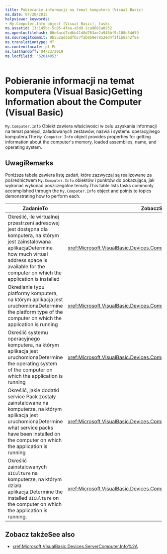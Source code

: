 ```yaml
---
title: Pobieranie informacji na temat komputera (Visual Basic)
ms.date: 07/20/2015
helpviewer_keywords:
- My.Computer.Info object [Visual Basic], tasks
ms.assetid: 13c145bc-5c85-4fea-a5dd-2ca8681a0252
ms.openlocfilehash: 00e6acd7cdbb41d8d763ae2a948bf9c108d54d59
ms.sourcegitcommit: 9b552addadfb57fab0b9e7852ed4f1f1b8a42f8e
ms.translationtype: MT
ms.contentlocale: pl-PL
ms.lasthandoff: 04/23/2019
ms.locfileid: "62014053"
---
```

# <a name="getting-information-about-the-computer-visual-basic"></a><span data-ttu-id="dfde8-102">Pobieranie informacji na temat komputera (Visual Basic)</span><span class="sxs-lookup"><span data-stu-id="dfde8-102">Getting Information about the Computer (Visual Basic)</span></span>
<span data-ttu-id="dfde8-103">`My.Computer.Info` Obiekt zawiera właściwości w celu uzyskania informacji na temat pamięci, załadowanych zestawów, nazwa i systemu operacyjnego komputera.</span><span class="sxs-lookup"><span data-stu-id="dfde8-103">The `My.Computer.Info` object provides properties for getting information about the computer's memory, loaded assemblies, name, and operating system.</span></span>  
  
## <a name="remarks"></a><span data-ttu-id="dfde8-104">Uwagi</span><span class="sxs-lookup"><span data-stu-id="dfde8-104">Remarks</span></span>  
 <span data-ttu-id="dfde8-105">Poniższa tabela zawiera listę zadań, które zazwyczaj są realizowane za pośrednictwem `My.Computer.Info` obiektów i punktów do pokazująca, jak wykonać wykonać poszczególne tematy.</span><span class="sxs-lookup"><span data-stu-id="dfde8-105">This table lists tasks commonly accomplished through the `My.Computer.Info` object and points to topics demonstrating how to perform each.</span></span>  
  
|<span data-ttu-id="dfde8-106">Zadanie</span><span class="sxs-lookup"><span data-stu-id="dfde8-106">To</span></span>|<span data-ttu-id="dfde8-107">Zobacz</span><span class="sxs-lookup"><span data-stu-id="dfde8-107">See</span></span>|  
|---|---|   
|<span data-ttu-id="dfde8-108">Określić, ile wirtualnej przestrzeni adresowej jest dostępna dla komputera, na którym jest zainstalowana aplikacja</span><span class="sxs-lookup"><span data-stu-id="dfde8-108">Determine how much virtual address space is available for the computer on which the application is installed</span></span>|<xref:Microsoft.VisualBasic.Devices.ComputerInfo.TotalVirtualMemory%2A>|  
|<span data-ttu-id="dfde8-109">Określanie typu platformy komputera, na którym aplikacja jest uruchomiona</span><span class="sxs-lookup"><span data-stu-id="dfde8-109">Determine the platform type of the computer on which the application is running</span></span>|<xref:Microsoft.VisualBasic.Devices.ComputerInfo.OSPlatform%2A>|  
|<span data-ttu-id="dfde8-110">Określić systemu operacyjnego komputera, na którym aplikacja jest uruchomiona</span><span class="sxs-lookup"><span data-stu-id="dfde8-110">Determine the operating system of the computer on which the application is running</span></span>|<xref:Microsoft.VisualBasic.Devices.ComputerInfo.OSFullName%2A>|  
|<span data-ttu-id="dfde8-111">Określić, jakie dodatki service Pack zostały zainstalowane na komputerze, na którym aplikacja jest uruchomiona</span><span class="sxs-lookup"><span data-stu-id="dfde8-111">Determine what service packs have been installed on the computer on which the application is running</span></span>|<xref:Microsoft.VisualBasic.Devices.ComputerInfo.OSVersion%2A>|  
|<span data-ttu-id="dfde8-112">Określić zainstalowanych `UICulture` na komputerze, na którym działa aplikacja.</span><span class="sxs-lookup"><span data-stu-id="dfde8-112">Determine the installed `UICulture` on the computer on which the application is running.</span></span>|<xref:Microsoft.VisualBasic.Devices.ComputerInfo.InstalledUICulture%2A>|  
  
## <a name="see-also"></a><span data-ttu-id="dfde8-113">Zobacz także</span><span class="sxs-lookup"><span data-stu-id="dfde8-113">See also</span></span>

- <xref:Microsoft.VisualBasic.Devices.ServerComputer.Info%2A>

